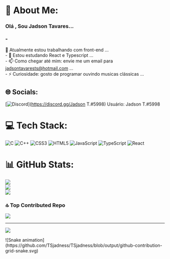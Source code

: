 # 💫 About Me:
### Olá , Sou Jadson Tavares...<br><br>- 
🔭 Atualmente estou trabalhando com front-end ...
<br>- 🌱 Estou estudando React e Typescript ...
<br>- 📫 Como chegar até mim: envie me um email para jadsontavarests@hotmail.com ...
<br>- ⚡ Curiosidade: gosto de programar ouvindo musicas clássicas ...


## 🌐 Socials:
[![Discord](https://img.shields.io/badge/Discord-%237289DA.svg?logo=discord&logoColor=white)](https://discord.gg/Jadson T.#5998) 
Usuário: Jadson T.#5998

# 💻 Tech Stack:
![C](https://img.shields.io/badge/c-%2300599C.svg?style=for-the-badge&logo=c&logoColor=white) ![C++](https://img.shields.io/badge/c++-%2300599C.svg?style=for-the-badge&logo=c%2B%2B&logoColor=white) ![CSS3](https://img.shields.io/badge/css3-%231572B6.svg?style=for-the-badge&logo=css3&logoColor=white) ![HTML5](https://img.shields.io/badge/html5-%23E34F26.svg?style=for-the-badge&logo=html5&logoColor=white) ![JavaScript](https://img.shields.io/badge/javascript-%23323330.svg?style=for-the-badge&logo=javascript&logoColor=%23F7DF1E) ![TypeScript](https://img.shields.io/badge/typescript-%23007ACC.svg?style=for-the-badge&logo=typescript&logoColor=white) ![React](https://img.shields.io/badge/react-%2320232a.svg?style=for-the-badge&logo=react&logoColor=%2361DAFB)
# 📊 GitHub Stats:
![](https://github-readme-stats.vercel.app/api?username=TSjadness&theme=vision-friendly-dark&hide_border=true&include_all_commits=false&count_private=false)<br/>
![](https://github-readme-streak-stats.herokuapp.com/?user=TSjadness&theme=vision-friendly-dark&hide_border=true)<br/>
![](https://github-readme-stats.vercel.app/api/top-langs/?username=TSjadness&theme=vision-friendly-dark&hide_border=true&include_all_commits=false&count_private=false&layout=compact)

<!--
### ✍️ Random Dev Quote
![](https://quotes-github-readme.vercel.app/api?type=horizontal&theme=dark)
-->

### 🔝 Top Contributed Repo
![](https://github-contributor-stats.vercel.app/api?username=TSjadness&limit=5&theme=dark&combine_all_yearly_contributions=true)

---
[![](https://visitcount.itsvg.in/api?id=TSjadness&icon=5&color=2)](https://visitcount.itsvg.in)

<div>
  ![Snake animation](https://github.com/TSjadness/TSjadness/blob/output/github-contribution-grid-snake.svg)
</div>

<!-- Proudly created with GPRM ( https://gprm.itsvg.in ) -->
